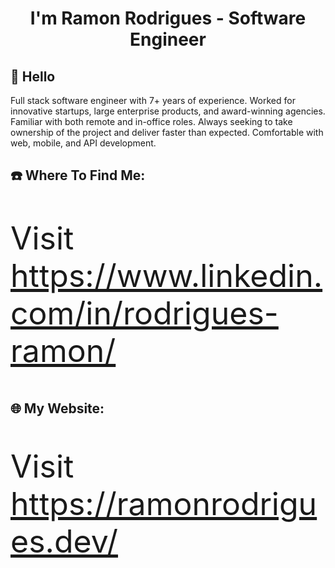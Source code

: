 <h1 align="center">I'm Ramon Rodrigues - Software Engineer</h1>

## 🖖 Hello
Full stack software engineer with 7+ years of experience. Worked for innovative startups, large enterprise products, and award-winning agencies. Familiar with both remote and in-office roles. Always seeking to take ownership of the project and deliver faster than expected. Comfortable with web, mobile, and API development.

## ☎️ Where To Find Me:
<p style="font-size:50px">Visit <a href="https://www.linkedin.com/in/rodrigues-ramon/">https://www.linkedin.com/in/rodrigues-ramon/</a></p>

## 🌐 My Website:
<p style="font-size:50px">Visit <a href="https://ramonrodrigues.dev/">https://ramonrodrigues.dev/</a></p>
